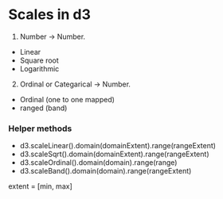 # Scales in d3
1. Number -> Number.
  * Linear
  * Square root
  * Logarithmic

2. Ordinal or Categarical -> Number. 
  * Ordinal (one to one mapped)
  * ranged (band)

### Helper methods
  * d3.scaleLinear().domain(domainExtent).range(rangeExtent)
  * d3.scaleSqrt().domain(domainExtent).range(rangeExtent)
  * d3.scaleOrdinal().domain(domain).range(range)
  * d3.scaleBand().domain(domain).range(rangeExtent)

extent = [min, max]